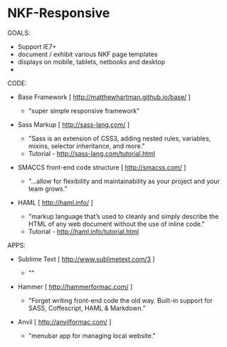 NKF-Responsive
==============

GOALS:
+ Support IE7+
+ document / exhibit various NKF page templates
+ displays on mobile, tablets, netbooks and desktop
+ 


CODE:
+ Base Framework [ http://matthewhartman.github.io/base/ ]
  + "super simple responsive framework"

+ Sass Markup [ http://sass-lang.com/ ]
  + "Sass is an extension of CSS3, adding nested rules, variables, mixins, selector inheritance, and more."
  + Tutorial - http://sass-lang.com/tutorial.html

+ SMACCS front-end code structure [ http://smacss.com/ ]
  + "...allow for flexibility and maintainability as your project and your team grows."

+ HAML [ http://haml.info/ ]
  + "markup language that’s used to cleanly and simply describe the HTML of any web document without the use of inline code."
  + Tutorial - http://haml.info/tutorial.html

APPS:
+ Sublime Text [ http://www.sublimetext.com/3 ]
  + ""

+ Hammer [ http://hammerformac.com/ ]
  + "Forget writing front-end code the old way. Built-in support for SASS, Coffescript, HAML & Markdown."

+ Anvil [ http://anvilformac.com/ ]
  + "menubar app for managing local website."

